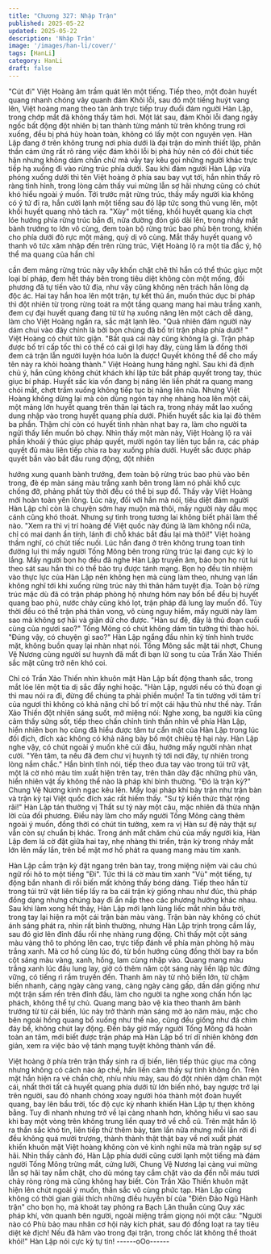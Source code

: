 ```yaml
---
title: "Chương 327: Nhập Trận"
published: 2025-05-22
updated: 2025-05-22
description: 'Nhập Trận'
image: '/images/han-li/cover/'
tags: [HanLi]
category: HanLi
draft: false
---
```


"Cút đi" Việt Hoàng âm trầm quát lên một tiếng.
Tiếp theo, một đoàn huyết quang nhanh chóng vây quanh đám
Khôi lỗi, sau đó một tiếng huýt vang lên, Việt hoàng mang theo
tàn ảnh trực tiếp truy đuổi đám người Hàn Lập, trong chớp mắt đã
không thấy tăm hơi.
Một lát sau, đám Khôi lỗi đang ngây ngốc bất động đột nhiên bị
tan thành từng mảnh từ trên không trung rơi xuống, đều bị phá
hủy hoàn toàn, không có lấy một con nguyên vẹn.
Hàn Lập đang ở trên không trung nơi phía dưới là đại trận do
mình thiết lập, phân thần cảm ứng rất rõ ràng việc đám khôi lỗi bị
phá hủy nên có đôi chút tiếc hận nhưng không dám chần chừ mà
vẫy tay kêu gọi những người khác trực tiếp hạ xuống đi vào rừng
trúc phía dưới.
Sau khi đám người Hàn Lập vừa phóng xuống dưới thì tên Việt
hoàng ở phía sau bay vụt tới, hắn nhìn thấy rõ ràng tình hình,
trong lòng cảm thấy vui mừng lẫn sợ hãi nhưng cũng có chút khó
hiểu ngoài ý muốn.
Tới trước mặt rừng trúc, thấy mấy người kia không có ý tứ đi ra,
hắn cười lạnh một tiếng sau đó lập tức song thủ vung lên, một
khối huyết quang nhỏ tách ra.
"Xùy" một tiếng, khối huyết quang kia chợt lóe hướng phía rừng
trúc bắn đi, nửa đường đón gió dài lên, trong nháy mắt bành
trướng to lớn vô cùng, đem toàn bộ rừng trúc bao phủ bên trong,
khiến cho phía dưới đỏ rực một mảng, quỷ dị vô cùng.
Mắt thấy huyết quang vô thanh vô tức xâm nhập đến trên rừng
trúc, Việt Hoàng lộ ra một tia đắc ý, hộ thể ma quang của hắn chỉ

cần đem mảng rừng trúc này vây khốn chặt chẽ thì hắn có thể
thúc giục một loại bí pháp, đem hết thảy bên trong tiêu diệt không
còn một mống, đối phương đã tự tiến vào tử địa, như vậy cũng
không nên trách hắn lòng dạ độc ác.
Hai tay hắn hoa lên một trận, tự kết thủ ấn, muốn thúc dục bí
pháp thì đột nhiên từ trong rừng toát ra một tầng quang mang hai
màu trắng xanh, đem cự đại huyết quang đang từ từ hạ xuống
nâng lên một cách dễ dàng, làm cho Việt Hoàng ngẩn ra, sắc mặt
lạnh lẽo.
"Quả nhiên đám người này dám chui vào đây chính là bởi bọn
chúng đã bố trí trận pháp phía dưới! " Việt Hoàng có chút tức
giận.
"Bất quá cái này cũng không là gì. Trận pháp được bố trí cấp tốc
thì có thể có cái gì lợi hay đây, cùng lắm là đồng thời đem cả trận
lẫn người luyện hóa luôn là được! Quyết không thể để cho mấy
tên này ra khỏi hoàng thành." Việt Hoàng hung hăng nghĩ.
Sau khi đã định chủ ý, hắn cũng không chút khách khí lập tức bắt
pháp quyết trong tay, thúc giục bí pháp.
Huyết sắc kia vốn đang bị nâng lên liền phát ra quang mang chói
mắt, chợt trầm xuống không tiếp tục bị nâng lên nữa.
Nhưng Việt Hoàng không dừng lại mà còn dùng ngón tay nhẹ
nhàng hoa lên một cái, một mảng lớn huyết quang trên thân lại
tách ra, trong nháy mắt lao xuống dung nhập vào trong huyết
quang phía dưới.
Phiến huyết sắc kia lại đỏ thêm ba phần. Thậm chí còn có huyết
tinh nhàn nhạt bay ra, làm cho người ta ngửi thấy liền muốn bỏ
chạy.
Nhìn thấy một màn này, Việt Hoàng lộ ra vài phần khoái ý thúc
giục pháp quyết, mười ngón tay liên tục bắn ra, các pháp quyết
đủ màu liên tiếp chia ra bay xuống phía dưới.
Huyết sắc được pháp quyết bắn vào bắt đầu rung động, đột nhiên

hướng xung quanh bành trướng, đem toàn bộ rừng trúc bao phủ
vào bên trong, đè ép màn sáng màu trắng xanh bên trong làm nó
phải khổ cực chống đỡ, phảng phất tùy thời đều có thể bị sụp đổ.
Thấy vậy Việt Hoàng mới hoàn toàn yên lòng.
Lúc này, đối với hắn mà nói, tiêu diệt đám người Hàn Lập chỉ còn
là chuyện sớm hay muộn mà thôi, mấy người này dẫu mọc cánh
cũng khó thoát. Nhưng sự tình trong tương lai không biết phải làm
thế nào.
"Xem ra thì vị trí hoàng đế Việt quốc này đúng là làm không nổi
nữa, chỉ có mai danh ẩn tính, lánh đi chỗ khác bắt đầu lại mà
thôi!" Việt hoàng thầm nghĩ, có chút tiếc nuối.
Lúc hắn đang ở trên không trung toan tính đường lui thì mấy
người Tống Mông bên trong rừng trúc lại đang cực kỳ lo lắng.
Mấy người bọn họ đều đã nghe Hàn Lập truyền âm, bảo bọn họ
rút lui theo sát sau hắn thì có thể bảo trụ được tánh mạng. Bọn họ
đều tín nhiệm vào thực lực của Hàn Lập nên không hẹn mà cùng
làm theo, nhưng vạn lần không nghĩ tới khi xuống rừng trúc này
thì thân hãm tuyệt địa.
Toàn bộ rừng trúc mặc dù đã có trận pháp phòng hộ nhưng hôm
nay bốn bề đều bị huyết quang bao phủ, nước chảy cũng khó lọt,
trận pháp đã lung lay muốn đổ. Tùy thời đều có thể trận phá thân
vong, vô cùng nguy hiểm, mấy người này làm sao mà không sợ
hãi và giận dữ cho được.
"Hàn sư đệ, đây là thủ đoạn cuối cùng của ngươi sao?" Tống
Mông có chút không dám tin tưởng thì thào hỏi.
"Đúng vậy, có chuyện gì sao?" Hàn Lập ngẩng đầu nhìn kỹ tính
hình trước mặt, không buồn quay lại nhàn nhạt nói.
Tống Mông sắc mặt tái nhợt, Chung Vệ Nương cùng người sư
huynh đã mất đi bạn lữ song tu của Trần Xảo Thiến sắc mặt cũng
trở nên khó coi.

Chỉ có Trần Xảo Thiến nhìn khuôn mặt Hàn Lập bất động thanh
sắc, trong mắt lóe lên một tia dị sắc đầy nghi hoặc.
"Hàn Lập, ngươi nếu có thủ đoạn gì thì mau nói ra đi, đừng để
chúng ta phải phiền muộn! Ta tin tưởng với tâm trí của ngươi thì
không có khả năng chỉ bố trí một cái hậu thủ như thế này.
Trần Xảo Thiến đột nhiên sáng suốt, mở miệng nói:
Nghe xong, ba người kia cũng cảm thấy sửng sốt, tiếp theo chấn
chỉnh tinh thần nhìn về phía Hàn Lập, hiển nhiên bọn họ cũng đã
hiểu được tâm tư cẩn mật của Hàn Lập trong lúc đối địch, đích
xác không có khả năng bày bố một chiêu tệ hại này.
Hàn Lập nghe vậy, có chút ngoài ý muốn khẽ cúi đầu, hướng mấy
người nhàn nhạt cười.
"Yên tâm, ta nếu đã đem chư vị huynh tỷ tới nơi đây, tự nhiên
trong lòng nắm chắc." Hắn bình tĩnh nói, tiếp theo đưa tay vào
trong túi trữ vật, một lá cờ nhỏ màu tím xuất hiện trên tay, trên
thân dày đặc những phù văn, hiển nhiên vật ấy không thể nào là
pháp khí bình thường.
"Đó là trận kỳ?" Chung Vệ Nương kinh ngạc kêu lên.
Mấy loại pháp khí bày trận như trận bàn và trận kỳ tại Việt quốc
đích xác rất hiếm thấy.
"Sư tỷ kiến thức thật rộng rãi!" Hàn Lập tán thưởng vị Thất sư tỷ
này một câu, mặc nhiên đã thừa nhận lời của đối phương.
Điều này làm cho mấy người Tống Mông càng thêm ngoài ý
muốn, đồng thời có chút tin tưởng, xem ra vị Hàn sư đệ này thật
sự vẫn còn sự chuẩn bị khác.
Trong ánh mắt chăm chú của mấy người kia, Hàn Lập đem lá cờ
đặt giữa hai tay, nhẹ nhàng thi triển, trận kỳ trong nháy mắt lớn
lên mấy lần, trên bề mặt mơ hồ phát ra quang mang màu tím
xanh.

Hàn Lập cầm trận kỳ đặt ngang trên bàn tay, trong miệng niệm vài
câu chú ngữ rồi hô to một tiếng "Đi".
Tức thì lá cờ màu tím xanh "Vù" một tiếng, tự động bắn nhanh đi
rồi biến mất không thấy bóng dáng.
Tiếp theo hắn từ trong túi trữ vật liên tiếp lấy ra ba cái trận kỳ
giống nhau như đúc, thủ pháp đồng dạng nhưng chúng bay đi ẩn
nấp theo các phương hướng khác nhau.
Sau khi làm xong hết thảy, Hàn Lập mới lạnh lùng liếc mắt nhìn
bầu trời, trong tay lại hiện ra một cái trận bàn màu vàng.
Trận bàn này không có chút ánh sáng phát ra, nhìn rất bình
thường, nhưng Hàn Lập trịnh trọng cầm lấy, sau đó giơ lên đỉnh
đầu rồi nhẹ nhàng rung động.
Chỉ thấy một cột sáng màu vàng thô to phóng lên cao, trực tiếp
đánh về phía màn phòng hộ màu trắng xanh.
Mà cơ hồ cùng lúc đó, từ bốn hướng cũng đồng thời bay ra bốn
cột sáng màu vàng, xanh, hồng, lam cùng nhập vào.
Quang mang màu trắng xanh lúc đầu lung lay, giờ có thêm năm
cột sáng này liền lập tức đứng vững, có tiếng rì rầm truyền đến.
Thanh âm này từ nhỏ biến lớn, từ chậm biến nhanh, càng ngày
càng vang, càng ngày càng gấp, dần dần giống như một trận sấm
rền trên đỉnh đầu, làm cho người ta nghe xong chấn hồn lạc
phách, không thể tự chủ.
Quang mang bảo vệ kia theo thanh âm bành trướng từ từ cải
biến, lúc này trở thành màn sáng mờ ảo năm màu, mặc cho bên
ngoài hồng quang bổ xuống như thế nào, cũng đều giống như đá
chìm đáy bể, không chút lay động.
Đến bây giờ mấy người Tống Mông đã hoàn toàn an tâm, mới biết
được trận pháp mà Hàn Lập bố trí dĩ nhiên không đơn giản, xem
ra việc bảo vệ tánh mạng tuyệt không thành vấn đề.

Việt hoàng ở phía trên trận thấy sinh ra dị biến, liên tiếp thúc giục
ma công nhưng không có cách nào áp chế, hắn liền cảm thấy sự
tình không ổn.
Trên mặt hắn hiện ra vẻ chần chờ, nhíu nhíu mày, sau đó đột
nhiên dậm chân một cái, nhất thời tất cả huyết quang phía dưới từ
lớn biến nhỏ, bay ngược trở lại trên người, sau đó nhanh chóng
xoay người hóa thành một đoàn huyết quang, bay lên bầu trời, tốc
độ cực kỳ nhanh khiến Hàn Lập tự thẹn không bằng.
Tuy đi nhanh nhưng trở về lại càng nhanh hơn, không hiểu vì sao
sau khi bay một vòng trên không trung liền quay trở về chỗ cũ.
Trên mặt hắn lộ ra thần sắc khó tin, liên tiếp thử thêm bảy, tám lần
nữa nhưng mỗi lần rời đi đều không quá mười trượng, thành
thành thật thật bay về nơi xuất phát khiến khuôn mặt Việt hoàng
không còn vẻ kinh nghi nữa mà tràn ngập sự sợ hãi.
Nhìn thấy cảnh đó, Hàn Lập phía dưới cũng cười lạnh một tiếng
mà đám người Tống Mông trừng mắt, cứng lưỡi, Chung Vệ
Nương lại càng vui mừng lẫn sợ hãi tay nắm chặt, cho dù móng
tay cắm chặt vào da đến nỗi máu tươi chảy ròng ròng mà cũng
không hay biết.
Còn Trần Xảo Thiến khuôn mặt hiện lên chút ngoài ý muốn, thần
sắc vô cùng phức tạp.
Hàn Lập cũng không có thời gian giải thích những điều huyền bí
của "Điên Đảo Ngũ Hành trận" cho bọn họ, mà khoát tay phóng ra
Bạch Lân thuẫn cùng Quy xác pháp khí, vờn quanh bên người,
ngoài miệng trầm giọng nói một câu:
"Người nào có Phù bảo mau nhân cơ hội này kích phát, sau đó
đồng loạt ra tay tiêu diệt kẻ địch! Nếu đã hãm vào trong đại trận,
trong chốc lát không thể thoát khỏi!"
Hàn Lập nói cực kỳ tự tin!
------oOo------
